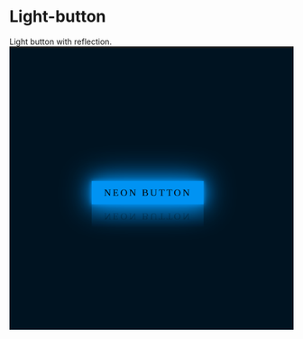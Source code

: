 # Light-button
Light button with reflection. <br>
![alt text](https://github.com/KarimLeeKarim/Light-button/blob/main/Button.png)
